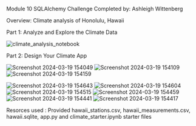Module 10 SQLAlchemy Challenge 
Completed by: Ashleigh Wittenberg 

Overview:
Climate analysis of Honolulu, Hawaii

Part 1: Analyze and Explore the Climate Data

![climate_analysis_notebook](https://github.com/Ashleigh-Wittenberg/sqlalchemy-challenge/assets/152832328/195ca20d-bf46-40d1-aaa9-b47dced5a63d)

Part 2: Design Your Climate App

![Screenshot 2024-03-19 154049](https://github.com/Ashleigh-Wittenberg/sqlalchemy-challenge/assets/152832328/ebd0d1a1-b7fa-4e0a-ba84-2a17a51570eb)
![Screenshot 2024-03-19 154109](https://github.com/Ashleigh-Wittenberg/sqlalchemy-challenge/assets/152832328/0b653bf1-69b2-445f-861e-0f98ce67e063)
![Screenshot 2024-03-19 154159](https://github.com/Ashleigh-Wittenberg/sqlalchemy-challenge/assets/152832328/5fcfb7f6-47b7-4aff-835b-1b61c4f33aa5)

![Screenshot 2024-03-19 154643](https://github.com/Ashleigh-Wittenberg/sqlalchemy-challenge/assets/152832328/d84cb112-7176-4ad6-9b2c-3def7f7a8b16)
![Screenshot 2024-03-19 154604](https://github.com/Ashleigh-Wittenberg/sqlalchemy-challenge/assets/152832328/b40420ce-2108-4a02-b61e-7fff552f1ca4)
![Screenshot 2024-03-19 154515](https://github.com/Ashleigh-Wittenberg/sqlalchemy-challenge/assets/152832328/92f4592c-31fa-4c36-b289-b17ef55ca999)
![Screenshot 2024-03-19 154459](https://github.com/Ashleigh-Wittenberg/sqlalchemy-challenge/assets/152832328/bd00183e-2790-466b-b7bb-e336409e4ae8)
![Screenshot 2024-03-19 154441](https://github.com/Ashleigh-Wittenberg/sqlalchemy-challenge/assets/152832328/70c42d72-ff21-413c-a518-de939ae3d5c6)
![Screenshot 2024-03-19 154417](https://github.com/Ashleigh-Wittenberg/sqlalchemy-challenge/assets/152832328/2dd7122c-c951-4412-a6d3-579ee63614eb)

Resorces used :
Provided hawaii_stations.csv, hawaii_measurements.csv, hawaii.sqlite,
app.py and climate_starter.ipynb starter files

